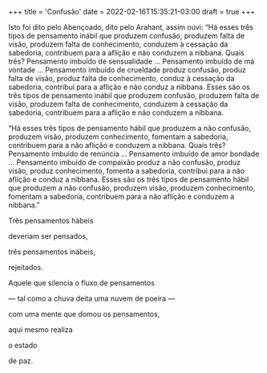 +++
title = 'Confusão'
date = 2022-02-16T15:35:21-03:00
draft = true
+++

Isto foi dito pelo Abençoado, dito pelo Arahant, assim ouvi: “Há esses três tipos de pensamento inábil que produzem confusão, produzem falta de visão, produzem falta de conhecimento, conduzem à cessação da sabedoria, contribuem para a aflição e não conduzem a nibbana. Quais três? Pensamento imbuído de sensualidade ... Pensamento imbuído de má vontade ... Pensamento imbuído de crueldade produz confusão, produz falta de visão, produz falta de conhecimento, conduz à cessação da sabedoria, contribui para a aflição e não conduz a nibbana. Esses são os três tipos de pensamento inábil que produzem confusão, produzem falta de visão, produzem falta de conhecimento, conduzem à cessação da sabedoria, contribuem para a aflição e não conduzem a nibbana.


“Há esses três tipos de pensamento hábil que produzem a não confusão, produzem visão, produzem conhecimento, fomentam a sabedoria, contribuem para a não aflição e conduzem a nibbana. Quais três? Pensamento imbuído de renúncia ... Pensamento imbuído de amor bondade ... Pensamento imbuído de compaixão produz a não confusão, produz visão, produz conhecimento, fomenta a sabedoria, contribui para a não aflição e conduz a nibbana. Esses são os três tipos de pensamento hábil que produzem a não confusão, produzem visão, produzem conhecimento, fomentam a sabedoria, contribuem para a não aflição e conduzem a nibbana.”


Três pensamentos hábeis

deveriam ser pensados,

três pensamentos inábeis,

rejeitados.

Aquele que silencia o fluxo de pensamentos

— tal como a chuva deita uma nuvem de poeira —

com uma mente que domou os pensamentos,

aqui mesmo realiza

o estado

de paz.